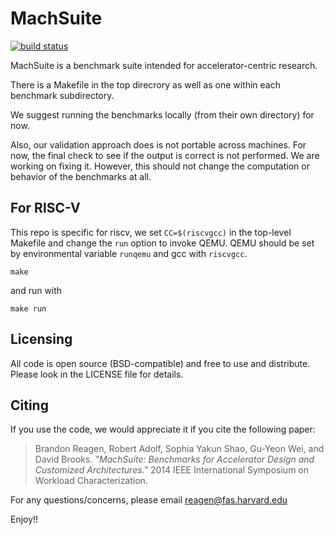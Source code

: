 # MachSuite

[![build status](https://travis-ci.org/breagen/MachSuite.svg?branch=master)](https://travis-ci.org/breagen/MachSuite)

MachSuite is a benchmark suite intended for accelerator-centric research.

There is a Makefile in the top direcrory as well as one within each benchmark
subdirectory.

We suggest running the benchmarks locally (from their own directory) for now.

Also, our validation approach does is not portable across machines.
For now, the final check to see if the output is correct is not performed.
We are working on fixing it. However, this should not change the computation
or behavior of the benchmarks at all.

## For RISC-V
This repo is specific for riscv, we set `CC=$(riscvgcc)` in the top-level Makefile and change the `run` option to invoke
QEMU. QEMU should be set by environmental variable `runqemu` and gcc with `riscvgcc`.

	make

and run with 

	make run


## Licensing

All code is open source (BSD-compatible) and free to use and distribute. Please
look in the LICENSE file for details.

## Citing

If you use the code, we would appreciate it if you cite the following paper:

> Brandon Reagen, Robert Adolf, Sophia Yakun Shao, Gu-Yeon Wei, and David Brooks.
> *"MachSuite: Benchmarks for Accelerator Design and Customized Architectures."*
  2014 IEEE International Symposium on Workload Characterization.

For any questions/concerns, please email [reagen@fas.harvard.edu](reagen@fas.harvard.edu)

Enjoy!!
